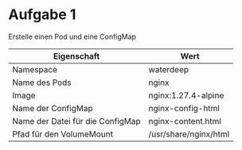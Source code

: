 # Aufgabe 1

Erstelle einen Pod und eine ConfigMap

| Eigenschaft | Wert |
| --- | --- |
| Namespace | waterdeep |
| Name des Pods | nginx |
| Image | nginx:1.27.4-alpine |
| Name der ConfigMap | nginx-config-html |
| Name der Datei für die ConfigMap | nginx-content.html |
| Pfad für den VolumeMount | /usr/share/nginx/html |

